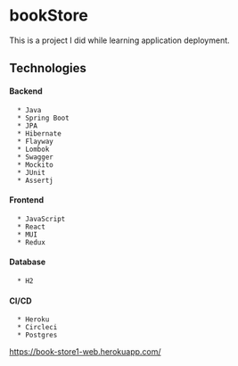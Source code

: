 # bookStore
This is a project I did while learning application deployment.

<h2>Technologies</h2>

<h4>Backend</h4>
  
```
  * Java
  * Spring Boot
  * JPA
  * Hibernate
  * Flayway
  * Lombok
  * Swagger
  * Mockito
  * JUnit
  * Assertj
```
  
  <h4>Frontend</h4>
  
```
  * JavaScript
  * React
  * MUI
  * Redux
```
  
  <h4>Database</h4>
  
```
  * H2
```

<h4>CI/CD</h4>

```
  * Heroku
  * Circleci
  * Postgres
```





https://book-store1-web.herokuapp.com/
